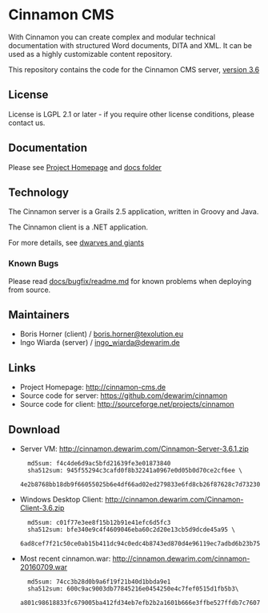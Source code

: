 # Cinnamon CMS

With Cinnamon you can create complex and modular technical documentation with structured Word documents, DITA and XML.
It can be used as a highly customizable content repository.

This repository contains the code for the Cinnamon CMS server, [version 3.6](http://dewarim.com/index.php/33-cinnamon-3-6-server-vm-and-client)
 
## License
 
License is LGPL 2.1 or later - if you require other license conditions, please contact us.

## Documentation

Please see [Project Homepage](http://cinnamon-cms.de) and [docs folder](docs)

## Technology

The Cinnamon server is a Grails 2.5 application, written in Groovy and Java.

The Cinnamon client is a .NET application. 

For more details, see [dwarves and giants](docs/dwarves_and_giants.md)

### Known Bugs

Please read [docs/bugfix/readme.md](docs/bugfix/readme.md) for known problems when deploying from source.

## Maintainers

* Boris Horner (client) / boris.horner@texolution.eu
* Ingo Wiarda (server) / ingo_wiarda@dewarim.de

## Links

* Project Homepage: http://cinnamon-cms.de
* Source code for server: https://github.com/dewarim/cinnamon  
* Source code for client: http://sourceforge.net/projects/cinnamon

## Download

* Server VM: http://cinnamon.dewarim.com/Cinnamon-Server-3.6.1.zip
    
        md5sum: f4c4de6d9ac5bfd21639fe3e01873840
        sha512sum: 945f55294c3cafd0f8b32241a0967e0d05b0d70ce2cf6ee \
        4e2b8768bb18db9f66055025b6e4df66ad02ed279833e6fd8cb26f87628c7d73230a4da239ce09b50
    
* Windows Desktop Client: http://cinnamon.dewarim.com/Cinnamon-Client-3.6.zip

        md5sum: c01f77e3ee8f15b12b91e41efc6d5fc3 
        sha512sum: bfe340e9c4f4609046eba60c2d20e13cb5d9dcde45a95 \
        6ad8cef7f21c50ce0ab15b411dc94c0edc4b8743ed870d4e96119ec7adbd6b23b75121aa1f3545df836
   
* Most recent cinnamon.war: http://cinnamon.dewarim.com/cinnamon-20160709.war
    
        md5sum: 74cc3b28d0b9a6f19f21b40d1bbda9e1
        sha512sum: 600c9ac9003db77845216e0454250e4c7fef0515d1fb5b3\ 
        a801c98618833fc679005ba412fd34eb7efb2b2a1601b666e3ffbe527ffdb7c76079c17d4e47f337b
    